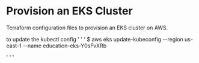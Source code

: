 # Provision an EKS Cluster

Terraform configuration files to provision an EKS cluster on AWS.


to update the kubectl config
' ' '
$ aws eks update-kubeconfig --region us-east-1 --name education-eks-Y0sFvXRb

' ' '
